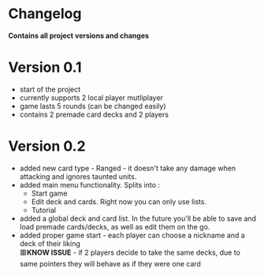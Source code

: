 Changelog
=========
**Contains all project versions and changes**
# Version 0.1
- start of the project
- currently supports 2 local player mutliplayer
- game lasts 5 rounds (can be changed easily)
- contains 2 premade card decks and 2 players
# Version 0.2
- added new card type - Ranged - it doesn't take any damage when attacking and ignores taunted units.
- added main menu functionality. Splits into :
  - Start game
  - Edit deck and cards. Right now you can only use lists.
  - Tutorial
- added a global deck and card list. In the future you'll be able to save and load premade cards/decks, as well as edit them on the go.
- added proper game start - each player can choose a nickname and a deck of their liking  
🟥**KNOW ISSUE** - if 2 players decide to take the same decks, due to same pointers they will behave as if they were one card
